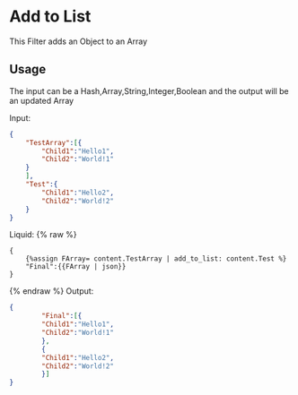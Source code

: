 # Add to List

This Filter adds an Object to an Array

## Usage

The input can be a Hash,Array,String,Integer,Boolean and the output will be an updated Array

Input:
```json
{
	"TestArray":[{
		"Child1":"Hello1",
		"Child2":"World!1"
	}
	],
	"Test":{
		"Child1":"Hello2",
		"Child2":"World!2"
	}
}
```

Liquid:
{% raw %}
```
{
	{%assign FArray= content.TestArray | add_to_list: content.Test %}
	"Final":{{FArray | json}}
}
```
{% endraw %}
Output:
```json
{
		"Final":[{
		"Child1":"Hello1",
		"Child2":"World!1"
		},
		{
		"Child1":"Hello2",
		"Child2":"World!2"
		}]
}
```